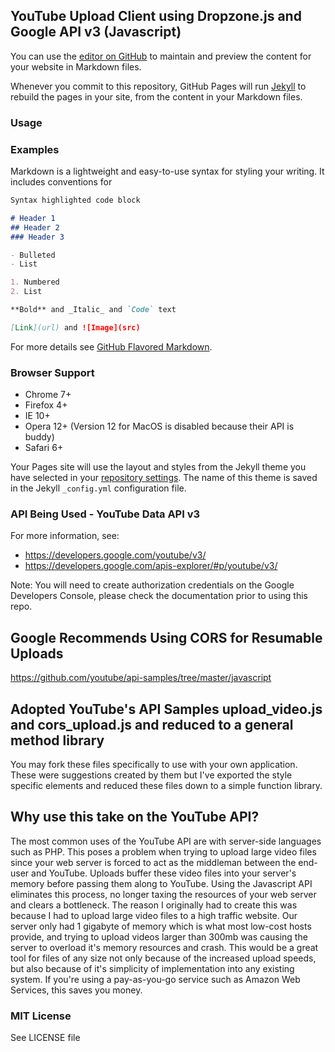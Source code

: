 ## YouTube Upload Client using Dropzone.js and Google API v3 (Javascript)

You can use the [editor on GitHub](https://github.com/paulzmuda/youtube-client/edit/master/README.md) to maintain and preview the content for your website in Markdown files.

Whenever you commit to this repository, GitHub Pages will run [Jekyll](https://jekyllrb.com/) to rebuild the pages in your site, from the content in your Markdown files.

### Usage

### Examples

Markdown is a lightweight and easy-to-use syntax for styling your writing. It includes conventions for

```markdown
Syntax highlighted code block

# Header 1
## Header 2
### Header 3

- Bulleted
- List

1. Numbered
2. List

**Bold** and _Italic_ and `Code` text

[Link](url) and ![Image](src)
```

For more details see [GitHub Flavored Markdown](https://guides.github.com/features/mastering-markdown/).

### Browser Support

- Chrome 7+
- Firefox 4+
- IE 10+
- Opera 12+ (Version 12 for MacOS is disabled because their API is buddy)
- Safari 6+

Your Pages site will use the layout and styles from the Jekyll theme you have selected in your [repository settings](https://github.com/paulzmuda/youtube-client/settings). The name of this theme is saved in the Jekyll `_config.yml` configuration file.

### API Being Used - YouTube Data API v3

For more information, see:
- https://developers.google.com/youtube/v3/
- https://developers.google.com/apis-explorer/#p/youtube/v3/

Note: You will need to create authorization credentials on the Google Developers Console, please check the documentation prior to using this repo.

## Google Recommends Using CORS for Resumable Uploads

https://github.com/youtube/api-samples/tree/master/javascript

## Adopted YouTube's API Samples upload_video.js and cors_upload.js and reduced to a general method library

You may fork these files specifically to use with your own application. These were suggestions created by them but I've exported the style specific elements and reduced these files down to a simple function library.

## Why use this take on the YouTube API?

The most common uses of the YouTube API are with server-side languages such as PHP.  This poses a problem when trying to upload large video files since your web server is forced to act as the middleman between the end-user and YouTube.  Uploads buffer these video files into your server's memory before passing them along to YouTube.  Using the Javascript API eliminates this process, no longer taxing the resources of your web server and clears a bottleneck.  The reason I originally had to create this was because I had to upload large video files to a high traffic website. Our server only had 1 gigabyte of memory which is what most low-cost hosts provide, and trying to upload videos larger than 300mb was causing the server to overload it's memory resources and crash.  This would be a great tool for files of any size not only because of the increased upload speeds, but also because of it's simplicity of implementation into any existing system.  If you're using a pay-as-you-go service such as Amazon Web Services, this saves you money.

### MIT License

See LICENSE file
